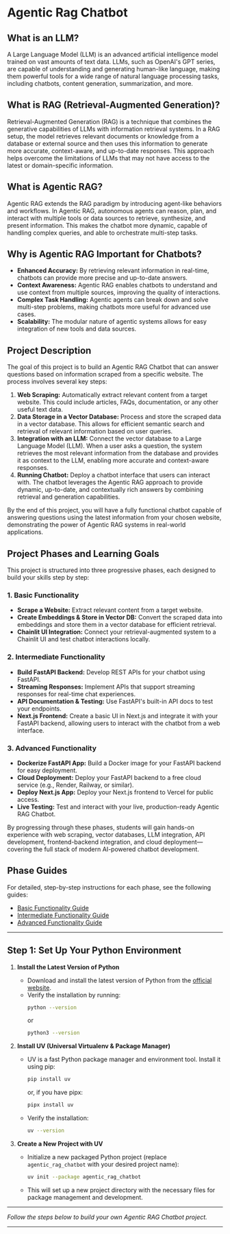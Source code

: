 # Agentic Rag Chatbot

## What is an LLM?

A Large Language Model (LLM) is an advanced artificial intelligence model trained on vast amounts of text data. LLMs, such as OpenAI's GPT series, are capable of understanding and generating human-like language, making them powerful tools for a wide range of natural language processing tasks, including chatbots, content generation, summarization, and more.

## What is RAG (Retrieval-Augmented Generation)?

Retrieval-Augmented Generation (RAG) is a technique that combines the generative capabilities of LLMs with information retrieval systems. In a RAG setup, the model retrieves relevant documents or knowledge from a database or external source and then uses this information to generate more accurate, context-aware, and up-to-date responses. This approach helps overcome the limitations of LLMs that may not have access to the latest or domain-specific information.

## What is Agentic RAG?

Agentic RAG extends the RAG paradigm by introducing agent-like behaviors and workflows. In Agentic RAG, autonomous agents can reason, plan, and interact with multiple tools or data sources to retrieve, synthesize, and present information. This makes the chatbot more dynamic, capable of handling complex queries, and able to orchestrate multi-step tasks.

## Why is Agentic RAG Important for Chatbots?

- **Enhanced Accuracy:** By retrieving relevant information in real-time, chatbots can provide more precise and up-to-date answers.
- **Context Awareness:** Agentic RAG enables chatbots to understand and use context from multiple sources, improving the quality of interactions.
- **Complex Task Handling:** Agentic agents can break down and solve multi-step problems, making chatbots more useful for advanced use cases.
- **Scalability:** The modular nature of agentic systems allows for easy integration of new tools and data sources.

## Project Description

The goal of this project is to build an Agentic RAG Chatbot that can answer questions based on information scraped from a specific website. The process involves several key steps:

1. **Web Scraping:** Automatically extract relevant content from a target website. This could include articles, FAQs, documentation, or any other useful text data.
2. **Data Storage in a Vector Database:** Process and store the scraped data in a vector database. This allows for efficient semantic search and retrieval of relevant information based on user queries.
3. **Integration with an LLM:** Connect the vector database to a Large Language Model (LLM). When a user asks a question, the system retrieves the most relevant information from the database and provides it as context to the LLM, enabling more accurate and context-aware responses.
4. **Running Chatbot:** Deploy a chatbot interface that users can interact with. The chatbot leverages the Agentic RAG approach to provide dynamic, up-to-date, and contextually rich answers by combining retrieval and generation capabilities.

By the end of this project, you will have a fully functional chatbot capable of answering questions using the latest information from your chosen website, demonstrating the power of Agentic RAG systems in real-world applications.

## Project Phases and Learning Goals

This project is structured into three progressive phases, each designed to build your skills step by step:

### 1. Basic Functionality

- **Scrape a Website:** Extract relevant content from a target website.
- **Create Embeddings & Store in Vector DB:** Convert the scraped data into embeddings and store them in a vector database for efficient retrieval.
- **Chainlit UI Integration:** Connect your retrieval-augmented system to a Chainlit UI and test chatbot interactions locally.

### 2. Intermediate Functionality

- **Build FastAPI Backend:** Develop REST APIs for your chatbot using FastAPI.
- **Streaming Responses:** Implement APIs that support streaming responses for real-time chat experiences.
- **API Documentation & Testing:** Use FastAPI's built-in API docs to test your endpoints.
- **Next.js Frontend:** Create a basic UI in Next.js and integrate it with your FastAPI backend, allowing users to interact with the chatbot from a web interface.

### 3. Advanced Functionality

- **Dockerize FastAPI App:** Build a Docker image for your FastAPI backend for easy deployment.
- **Cloud Deployment:** Deploy your FastAPI backend to a free cloud service (e.g., Render, Railway, or similar).
- **Deploy Next.js App:** Deploy your Next.js frontend to Vercel for public access.
- **Live Testing:** Test and interact with your live, production-ready Agentic RAG Chatbot.

By progressing through these phases, students will gain hands-on experience with web scraping, vector databases, LLM integration, API development, frontend-backend integration, and cloud deployment—covering the full stack of modern AI-powered chatbot development.

## Phase Guides

For detailed, step-by-step instructions for each phase, see the following guides:

- [Basic Functionality Guide](./basic/README.md)
- [Intermediate Functionality Guide](./intermediate/README.md)
- [Advanced Functionality Guide](./advanced/README.md)

---

## Step 1: Set Up Your Python Environment

1. **Install the Latest Version of Python**

   - Download and install the latest version of Python from the [official website](https://www.python.org/downloads/).
   - Verify the installation by running:
     ```bash
     python --version
     ```
     or
     ```bash
     python3 --version
     ```

2. **Install UV (Universal Virtualenv & Package Manager)**

   - UV is a fast Python package manager and environment tool. Install it using pip:
     ```bash
     pip install uv
     ```
     or, if you have pipx:
     ```bash
     pipx install uv
     ```
   - Verify the installation:
     ```bash
     uv --version
     ```

3. **Create a New Project with UV**
   - Initialize a new packaged Python project (replace `agentic_rag_chatbot` with your desired project name):
     ```bash
     uv init --package agentic_rag_chatbot
     ```
   - This will set up a new project directory with the necessary files for package management and development.

---

_Follow the steps below to build your own Agentic RAG Chatbot project._

---
